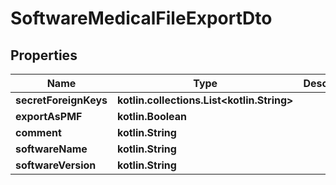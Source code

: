 
# SoftwareMedicalFileExportDto

## Properties
Name | Type | Description | Notes
------------ | ------------- | ------------- | -------------
**secretForeignKeys** | **kotlin.collections.List&lt;kotlin.String&gt;** |  | 
**exportAsPMF** | **kotlin.Boolean** |  | 
**comment** | **kotlin.String** |  |  [optional]
**softwareName** | **kotlin.String** |  |  [optional]
**softwareVersion** | **kotlin.String** |  |  [optional]



